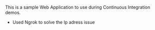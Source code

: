 This is a sample Web Application to use during Continuous Integration demos.

* Used Ngrok to solve the Ip adress issue
 
